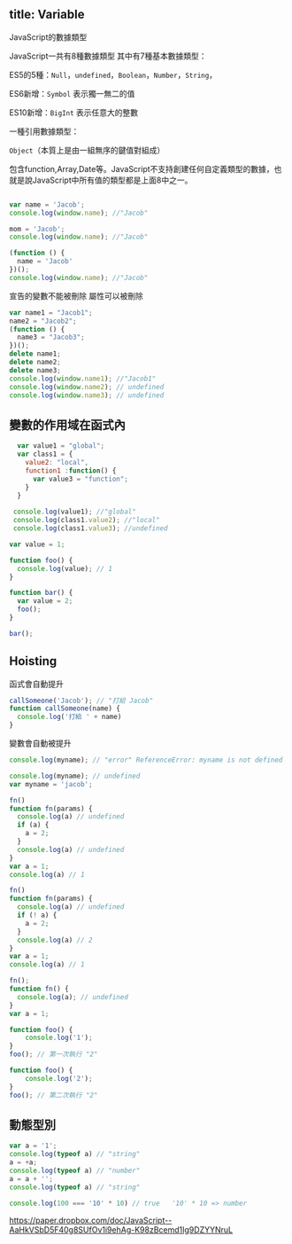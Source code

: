 title: Variable
---

JavaScript的數據類型

JavaScript一共有8種數據類型
其中有7種基本數據類型：

ES5的5種：`Null`，`undefined`，`Boolean`，`Number`，`String`，

ES6新增：`Symbol` 表示獨一無二的值

ES10新增：`BigInt` 表示任意大的整數

一種引用數據類型：

`Object`（本質上是由一組無序的鍵值對組成）

包含function,Array,Date等。JavaScript不支持創建任何自定義類型的數據，也就是說JavaScript中所有值的類型都是上面8中之一。


```js

var name = 'Jacob';
console.log(window.name); //"Jacob"

mom = 'Jacob';
console.log(window.name); //"Jacob"

(function () {
  name = 'Jacob'
})();
console.log(window.name); //"Jacob"
```

宣告的變數不能被刪除 屬性可以被刪除
```js
var name1 = "Jacob1";
name2 = "Jacob2"; 
(function () {
  name3 = "Jacob3"; 
})();
delete name1;
delete name2;
delete name3;
console.log(window.name1); //"Jacob1"
console.log(window.name2); // undefined
console.log(window.name3); // undefined
```


## 變數的作用域在函式內

```js
  var value1 = "global";
  var class1 = {
    value2: "local",
    function1 :function() {
      var value3 = "function";
    }
  }
  
 console.log(value1); //"global"
 console.log(class1.value2); //"local"
 console.log(class1.value3); //undefined
```


```js
var value = 1;

function foo() {
  console.log(value); // 1
}

function bar() {
  var value = 2;
  foo();
}

bar();
```






## Hoisting

函式會自動提升

```js
callSomeone('Jacob'); // "打給 Jacob"
function callSomeone(name) {
  console.log('打給 ' + name)
}
```

變數會自動被提升
```js
console.log(myname); // "error" ReferenceError: myname is not defined
```

```js
console.log(myname); // undefined
var myname = 'jacob';
```

```js
fn()
function fn(params) {
  console.log(a) // undefined
  if (a) {
    a = 2;
  }
  console.log(a) // undefined
}
var a = 1;
console.log(a) // 1
```

```js
fn()
function fn(params) {
  console.log(a) // undefined
  if (! a) {
    a = 2;
  }
  console.log(a) // 2
}
var a = 1;
console.log(a) // 1
```


```js
fn();
function fn() {
  console.log(a); // undefined
}
var a = 1;
```

```js
function foo() {
    console.log('1');
}
foo(); // 第一次執行 "2"

function foo() {
    console.log('2');
}
foo(); // 第二次執行 "2"
```

## 動態型別
```js
var a = '1';
console.log(typeof a) // "string"
a = +a;
console.log(typeof a) // "number"
a = a + '';
console.log(typeof a) // "string"
```

```js
console.log(100 === '10' * 10) // true   '10' * 10 => number
```

https://paper.dropbox.com/doc/JavaScript--AaHkVSbD5F40g8SUfOv1i9ehAg-K98zBcemd1Ig9DZYYNruL
